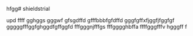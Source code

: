 hfgg# shieldstrial

upd
ffff
gghggs
gggwf
gfsgdffd
gfffbbbfgfdffd
gggfgffхfjggfjfggfgf
gggggfffggfghggdfgffggfd
fffgggnjfffgs
fffgggghbffa
ffffgggfffv
hgggff
f
